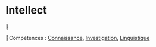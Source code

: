 # Intellect

🚧

🚧Compétences : [Connaissance](/docs/competences/connaissance.md), [Investigation](/docs/competences/investigation.md), [Linguistique](/docs/competences/linguistique.md)
